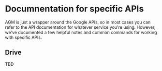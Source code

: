 # Documnentation for specific APIs

AGM is just a wrapper around the Google APIs, so in most cases you can refer to the API documentation for whatever service you're using. However, we've documented a few helpful notes and common commands for working with specific APIs.

## Drive

TBD

